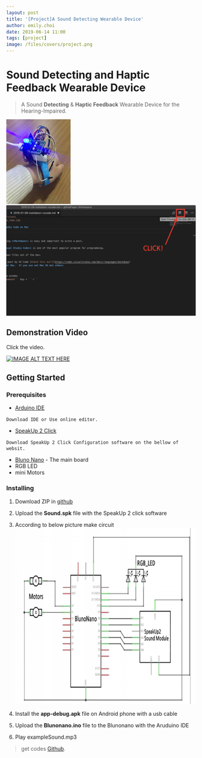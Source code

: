```yaml
---
layout: post
title: '[Project]A Sound Detecting Wearable Device'
author: emily.choi
date: 2019-06-14 11:00
tags: [project]
image: /files/covers/project.png
---
```


# Sound Detecting and Haptic Feedback Wearable Device

> A Sound **Detecting** & **Haptic Feedback** Wearable Device for the Hearing-Impaired.

![](/files/pjsound.png)
![](/files/markdown.png) 

## Demonstration Video 

Click the video.

[![IMAGE ALT TEXT HERE](http://img.youtube.com/vi/sZo0_dYGKFw/0.jpg)](http://www.youtube.com/watch?v=sZo0_dYGKFw)


## Getting Started

### Prerequisites

- [Arduino IDE](https://www.arduino.cc/)

```
Download IDE or Use online editor.
```
- [SpeakUp 2 Click](https://www.mikroe.com/speakup-2-click) 
  
```
Download SpeakUp 2 Click Configuration software on the bellow of websit.
```

- [Bluno Nano](https://www.dfrobot.com/product-1122.html?gclid=EAIaIQobChMIutTP8fHn4gIVF6mWCh1UawjxEAAYASAAEgKCGPD_BwE) - The main board
- RGB LED 
- mini Motors

### Installing


1. Download ZIP in [github](https://github.com/emily7485/arduino-project-SoundDetectWearableDevice)

2. Upload the **Sound.spk** file with the SpeakUp 2 click software

3. According to below picture make circuit 
   ![circuit](/files/pjflow.png)

5. Install the **app-debug.apk** file on Android phone with a usb cable

6. Upload the **Blunonano.ino** file to the Blunonano with the Aruduino IDE  

7. Play exampleSound.mp3


> get codes [Github](https://github.com/emily7485/arduino-project-soundDetectwearabledevice).

